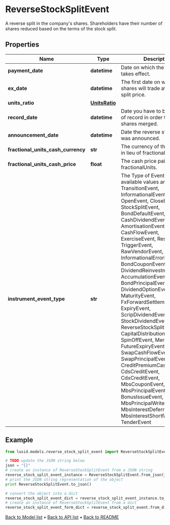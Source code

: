 # ReverseStockSplitEvent

A reverse split in the company's shares. Shareholders have their number of shares reduced based on the terms of the stock split.

## Properties
Name | Type | Description | Notes
------------ | ------------- | ------------- | -------------
**payment_date** | **datetime** | Date on which the stock split takes effect. | 
**ex_date** | **datetime** | The first date on which the shares will trade at the post-split price. | 
**units_ratio** | [**UnitsRatio**](UnitsRatio.md) |  | 
**record_date** | **datetime** | Date you have to be the holder of record in order to have their shares merged. | [optional] 
**announcement_date** | **datetime** | Date the reverse stock split was announced. | [optional] 
**fractional_units_cash_currency** | **str** | The currency of the cash paid in lieu of fractionalUnits. | [optional] 
**fractional_units_cash_price** | **float** | The cash price paid in lieu of fractionalUnits. | [optional] 
**instrument_event_type** | **str** | The Type of Event. The available values are: TransitionEvent, InformationalEvent, OpenEvent, CloseEvent, StockSplitEvent, BondDefaultEvent, CashDividendEvent, AmortisationEvent, CashFlowEvent, ExerciseEvent, ResetEvent, TriggerEvent, RawVendorEvent, InformationalErrorEvent, BondCouponEvent, DividendReinvestmentEvent, AccumulationEvent, BondPrincipalEvent, DividendOptionEvent, MaturityEvent, FxForwardSettlementEvent, ExpiryEvent, ScripDividendEvent, StockDividendEvent, ReverseStockSplitEvent, CapitalDistributionEvent, SpinOffEvent, MergerEvent, FutureExpiryEvent, SwapCashFlowEvent, SwapPrincipalEvent, CreditPremiumCashFlowEvent, CdsCreditEvent, CdxCreditEvent, MbsCouponEvent, MbsPrincipalEvent, BonusIssueEvent, MbsPrincipalWriteOffEvent, MbsInterestDeferralEvent, MbsInterestShortfallEvent, TenderEvent | 

## Example

```python
from lusid.models.reverse_stock_split_event import ReverseStockSplitEvent

# TODO update the JSON string below
json = "{}"
# create an instance of ReverseStockSplitEvent from a JSON string
reverse_stock_split_event_instance = ReverseStockSplitEvent.from_json(json)
# print the JSON string representation of the object
print ReverseStockSplitEvent.to_json()

# convert the object into a dict
reverse_stock_split_event_dict = reverse_stock_split_event_instance.to_dict()
# create an instance of ReverseStockSplitEvent from a dict
reverse_stock_split_event_form_dict = reverse_stock_split_event.from_dict(reverse_stock_split_event_dict)
```
[Back to Model list](../README.md#documentation-for-models) &#8226; [Back to API list](../README.md#documentation-for-api-endpoints) &#8226; [Back to README](../README.md)


